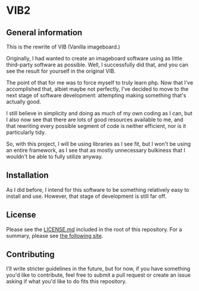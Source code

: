 # VIB2

## General information
This is the rewrite of VIB (Vanilla imageboard.)

Originally, I had wanted to create an imageboard software using as little third-party software as possible. Well, I successfully did that, and you can see the result for yourself in the original VIB. 

The point of that for me was to force myself to truly learn php. Now that I've accomplished that, albiet maybe not perfectly, I've decided to move to the next stage of software development: attempting making something that's actually good.

I still believe in simplicity and doing as much of my own coding as I can, but I also now see that there are lots of good resources available to me, and that rewriting every possible segment of code is neither efficient, nor is it particularly tidy.

So, with this project, I will be using libraries as I see fit, but I won't be using an entire framework, as I see that as mostly unnecessary bulkiness that I wouldn't be able to fully utilize anyway.

## Installation
As I did before, I intend for this software to be something relatively easy to install and use. However, that stage of development is still far off.

## License 
Please see the [LICENSE.md](https://github.com/4tran/VIB2/blob/master/LICENSE.md) included in the root of this repository. For a summary, please see [the following site](http://choosealicense.com/licenses/agpl-3.0/).

## Contributing
I'll write stricter guidelines in the future, but for now, if you have something you'd like to contribute, feel free to submit a pull request or create an issue asking if what you'd like to do fits this repository.
